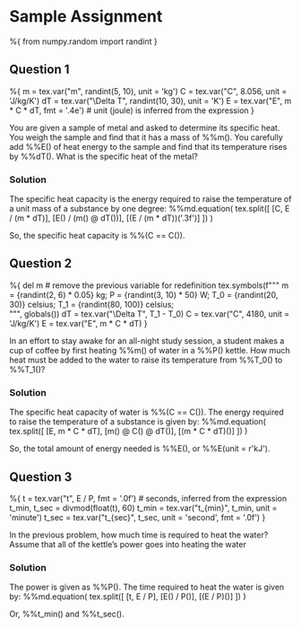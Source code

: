 <!-- To be compiled including `packages.tex` in the header -->

# Sample Assignment

<!-- We'll use numpy to generate random parameters for the questions -->

%{
    from numpy.random import randint
}


## Question 1
%{
    m = tex.var("m", randint(5, 10), unit = 'kg')
    C = tex.var("C", 8.056, unit = 'J/kg/K')
    dT = tex.var("\Delta T", randint(10, 30), unit = 'K')
    E = tex.var("E", m * C * dT, fmt = '.4e') # unit (joule) is inferred from the expression
}

You are given a sample of metal and asked to determine its specific heat. You weigh the sample and find that it has a mass of %%m(). You carefully add %%E() of heat energy to the sample and find that its temperature rises by %%dT(). What is the specific heat of the metal?

### Solution
The specific heat capacity is the energy required to raise the temperature of a unit mass of a substance by one degree:
%%md.equation(
    tex.split([
        [C, E / (m * dT)],
        [E() / (m() @ dT())],
        [(E / (m * dT))('.3f')]
    ])
)

So, the specific heat capacity is %%(C == C()).

## Question 2

%{
    del m # remove the previous variable for redefinition
    tex.symbols(f"""
        m = {randint(2, 6) * 0.05} kg;
        P = {randint(3, 10) * 50} W;
        T_0 = {randint(20, 30)} celsius;
        T_1 = {randint(80, 100)} celsius;    
    """, globals())
    dT = tex.var("\Delta T", T_1 - T_0)
    C = tex.var("C", 4180, unit = 'J/kg/K')
    E = tex.var("E", m * C * dT)
}

In an effort to stay awake for an all-night study session, a student makes a cup of coffee by first heating %%m() of water in a %%P() kettle. How much heat must be added to the water to raise its temperature from %%T_0() to %%T_1()?

### Solution

The specific heat capacity of water is %%(C == C()). The energy required to raise the temperature of a substance is given by:
%%md.equation(
    tex.split([
        [E, m * C * dT],
        [m() @ C() @ dT()],
        [(m * C * dT)()]
    ])
)

So, the total amount of energy needed is %%E(), or %%E(unit = r'kJ').

## Question 3

%{
    t = tex.var("t", E / P, fmt = '.0f') # seconds, inferred from the expression
    t_min, t_sec = divmod(float(t), 60)
    t_min = tex.var("t_{min}", t_min, unit = 'minute')
    t_sec = tex.var("t_{sec}", t_sec, unit = 'second', fmt = '.0f')
}

In the previous problem, how much time is required to heat the water? Assume that all of
the kettle’s power goes into heating the water

### Solution

The power is given as %%P(). The time required to heat the water is given by:
%%md.equation(
    tex.split([
        [t, E / P],
        [E() / P()],
        [(E / P)()]
    ])
)

Or, %%t_min() and %%t_sec().